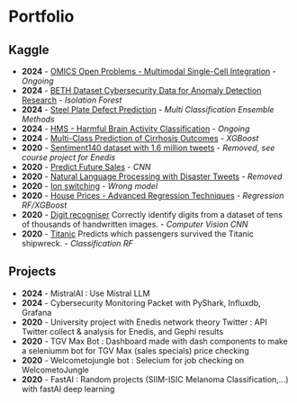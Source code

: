 # Portfolio


  
## Kaggle
- **2024** - [OMICS Open Problems - Multimodal Single-Cell Integration](https://www.kaggle.com/competitions/open-problems-multimodal) - *Ongoing*
- **2024** - [BETH Dataset Cybersecurity Data for Anomaly Detection Research](https://www.kaggle.com/datasets/katehighnam/beth-dataset) - *Isolation Forest*
- **2024** - [Steel Plate Defect Prediction](https://www.kaggle.com/competitions/playground-series-s4e3/overview) - *Multi Classification Ensemble Methods*
- **2024** - [HMS - Harmful Brain Activity Classification](https://www.kaggle.com/competitions/hms-harmful-brain-activity-classification/overview) - *Ongoing*
- **2024** - [Multi-Class Prediction of Cirrhosis Outcomes](https://www.kaggle.com/competitions/playground-series-s3e26/overview) - *XGBoost*
- **2020** - [Sentiment140 dataset with 1.6 million tweets](https://www.kaggle.com/kazanova/sentiment140) - *Removed, see course project for Enedis*
- **2020** - [Predict Future Sales](https://www.kaggle.com/c/competitive-data-science-predict-future-sales) - *CNN*
- **2020** - [Natural Language Processing with Disaster Tweets](https://www.kaggle.com/c/nlp-getting-started) - *Removed*
- **2020** - [Ion switching](https://www.kaggle.com/c/liverpool-ion-switching) - *Wrong model*
- **2020** - [House Prices - Advanced Regression Techniques](https://www.kaggle.com/c/house-prices-advanced-regression-techniques) - *Regression RF/XGBoost*
- **2020** - [Digit recogniser](https://www.kaggle.com/c/digit-recognizer) Correctly identify digits from a dataset of tens of thousands of handwritten images. - *Computer Vision CNN*
- **2020** - [Titanic](https://www.kaggle.com/c/titanic) Predicts which passengers survived the Titanic shipwreck. - *Classification RF*
  

## Projects
- **2024** - MistralAI : Use Mistral LLM
- **2024** - Cybersecurity Monitoring Packet with PyShark, Influxdb, Grafana
- **2020** - University project with Enedis network theory Twitter : API Twitter collect & analysis for Enedis, and Gephi results
- **2020** - TGV Max Bot : Dashboard made with dash components to make a seleniumm bot for TGV Max (sales specials) price checking
- **2020** - Welcometojungle bot : Selecium for job checking on WelcometoJungle
- **2020** - FastAI : Random projects (SIIM-ISIC Melanoma Classification,...) with fastAI deep learning


